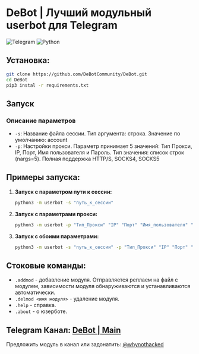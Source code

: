 # DeBot | Лучший модульный userbot для Telegram
![Telegram](https://img.shields.io/badge/Telegram-2CA5E0?style=for-the-badge&logo=telegram&logoColor=white)
![Python](https://img.shields.io/badge/python-3670A0?style=for-the-badge&logo=python&logoColor=ffdd54)

## Установка:
```sh
git clone https://github.com/DeBotCommunity/DeBot.git
cd DeBot
pip3 instal -r requirements.txt
```

## Запуск

### Описание параметров
- `-s`: Название файла сессии. Тип аргумента: строка. Значение по умолчанию: account
- `-p`: Настройки прокси. Параметр принимает 5 значений: Тип Прокси, IP, Порт, Имя пользователя и Пароль. Тип значения: список строк (nargs=5). Полная поддержка HTTP/S, SOCKS4, SOCKS5

## Примеры запуска: 
1. **Запуск с параметром пути к сессии:**
   ```sh
   python3 -m userbot -s "путь_к_сессии"
   ```
2. **Запуск с параметрами прокси:**
   ```sh
   python3 -m userbot -p "Тип_Прокси" "IP" "Порт" "Имя_пользователя" "Пароль"
   ```
3. **Запуск с обоими параметрами:**
   ```sh
   python3 -m userbot -s "путь_к_сессии" -p "Тип_Прокси" "IP" "Порт" "Имя_пользователя" "Пароль"
   ```

## Стоковые команды:
- `.addmod` - добавление модуля. Отправляется реплаем на файл с модулем, зависимости модуля обнаруживаются и устанавливаются автоматически.
- `.delmod <имя модуля>` - удаление модуля.
- `.help` - справка.
- `.about` - о юзерботе.

## Telegram Канал: [DeBot | Main](https://t.me/DeBot_userbot)
Предложить модуль в канал или задонатить: [@whynothacked](https://t.me/whynothacked)
